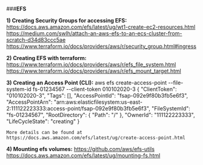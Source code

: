 ###**EFS**

**1) Creating Security Groups for accessing EFS:**
    https://docs.aws.amazon.com/efs/latest/ug/wt1-create-ec2-resources.html
    https://medium.com/swlh/attach-an-aws-efs-to-an-ecs-cluster-from-scratch-d34d83ccc5ae
    https://www.terraform.io/docs/providers/aws/r/security_group.html#ingress


**2) Creating EFS with terraform:**
    https://www.terraform.io/docs/providers/aws/r/efs_file_system.html
    https://www.terraform.io/docs/providers/aws/r/efs_mount_target.html

**3) Creating an Access Point (CLI):**
    aws efs create-access-point --file-system-id fs-01234567 --client-token 010102020-3
    {
        "ClientToken": "010102020-3",
        "Tags": [],
        "AccessPointId": "fsap-092e9f80b3fb5e6f3",
        "AccessPointArn": "arn:aws:elasticfilesystem:us-east-2:111122223333:access-point/fsap-092e9f80b3fb5e6f3",
        "FileSystemId": "fs-01234567",
        "RootDirectory": {
            "Path": "/"
        },
        "OwnerId": "111122223333",
        "LifeCycleState": "creating"
    }

    More details can be found at https://docs.aws.amazon.com/efs/latest/ug/create-access-point.html

**4) Mounting efs volumes:**
    https://github.com/aws/efs-utils
    https://docs.aws.amazon.com/efs/latest/ug/mounting-fs.html


